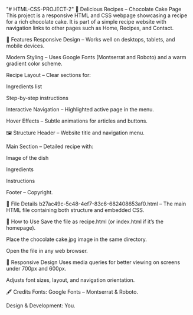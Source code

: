 "# HTML-CSS-PROJECT-2" 
🍰 Delicious Recipes – Chocolate Cake Page
This project is a responsive HTML and CSS webpage showcasing a recipe for a rich chocolate cake. It is part of a simple recipe website with navigation links to other pages such as Home, Recipes, and Contact.

📄 Features
Responsive Design – Works well on desktops, tablets, and mobile devices.

Modern Styling – Uses Google Fonts (Montserrat and Roboto) and a warm gradient color scheme.

Recipe Layout – Clear sections for:

Ingredients list

Step-by-step instructions

Interactive Navigation – Highlighted active page in the menu.

Hover Effects – Subtle animations for articles and buttons.

🖼 Structure
Header – Website title and navigation menu.

Main Section – Detailed recipe with:

Image of the dish

Ingredients

Instructions

Footer – Copyright.

📂 File Details
b27ac49c-5c48-4ef7-83c6-682408653af0.html – The main HTML file containing both structure and embedded CSS.

🔧 How to Use
Save the file as recipe.html (or index.html if it’s the homepage).

Place the chocolate cake.jpg image in the same directory.

Open the file in any web browser.

📱 Responsive Design
Uses media queries for better viewing on screens under 700px and 600px.

Adjusts font sizes, layout, and navigation orientation.

🖋 Credits
Fonts: Google Fonts – Montserrat & Roboto.

Design & Development: You.
